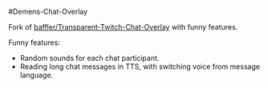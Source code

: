#Demens-Chat-Overlay

Fork of [baffler/Transparent-Twitch-Chat-Overlay](baffler/Transparent-Twitch-Chat-Overlay) with funny features.

Funny features:
- Random sounds for each chat participant.
- Reading long chat messages in TTS, with switching voice from message language.